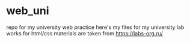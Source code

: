 # web_uni
repo for my university web practice
here's my files for my university lab works for html/css
materials are taken from https://labs-org.ru/

